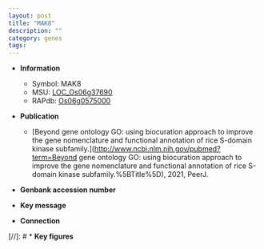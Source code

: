 ```yaml
---
layout: post
title: "MAK8"
description: ""
category: genes
tags: 
---
```


* **Information**  
    + Symbol: MAK8  
    + MSU: [LOC_Os06g37690](http://rice.uga.edu/cgi-bin/ORF_infopage.cgi?orf=LOC_Os06g37690)  
    + RAPdb: [Os06g0575000](https://rapdb.dna.affrc.go.jp/locus/?name=Os06g0575000)  

* **Publication**  
    + [Beyond gene ontology GO: using biocuration approach to improve the gene nomenclature and functional annotation of rice S-domain kinase subfamily.](http://www.ncbi.nlm.nih.gov/pubmed?term=Beyond gene ontology GO: using biocuration approach to improve the gene nomenclature and functional annotation of rice S-domain kinase subfamily.%5BTitle%5D), 2021, PeerJ.

* **Genbank accession number**  

* **Key message**  

* **Connection**  

[//]: # * **Key figures**  


